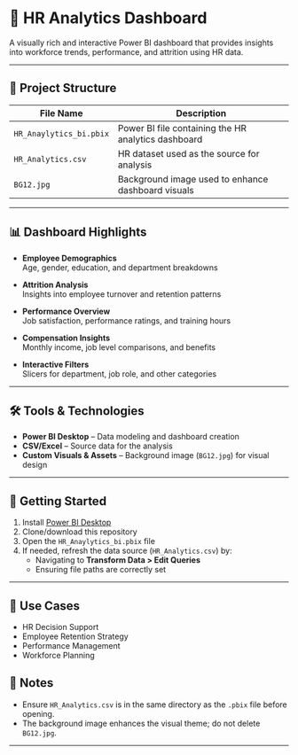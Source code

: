# 💼 HR Analytics Dashboard

A visually rich and interactive Power BI dashboard that provides insights into workforce trends, performance, and attrition using HR data.

---

## 📁 Project Structure

| File Name               | Description                                              |
|------------------------|----------------------------------------------------------|
| `HR_Anaylytics_bi.pbix`| Power BI file containing the HR analytics dashboard      |
| `HR_Analytics.csv`      | HR dataset used as the source for analysis              |
| `BG12.jpg`              | Background image used to enhance dashboard visuals      |

---

## 📊 Dashboard Highlights

- **Employee Demographics**  
  Age, gender, education, and department breakdowns

- **Attrition Analysis**  
  Insights into employee turnover and retention patterns

- **Performance Overview**  
  Job satisfaction, performance ratings, and training hours

- **Compensation Insights**  
  Monthly income, job level comparisons, and benefits

- **Interactive Filters**  
  Slicers for department, job role, and other categories

---

## 🛠️ Tools & Technologies

- **Power BI Desktop** – Data modeling and dashboard creation  
- **CSV/Excel** – Source data for the analysis  
- **Custom Visuals & Assets** – Background image (`BG12.jpg`) for visual design

---

## 🚀 Getting Started

1. Install [Power BI Desktop](https://powerbi.microsoft.com/desktop/)
2. Clone/download this repository
3. Open the `HR_Anaylytics_bi.pbix` file
4. If needed, refresh the data source (`HR_Analytics.csv`) by:
   - Navigating to **Transform Data > Edit Queries**
   - Ensuring file paths are correctly set

---

## 🧠 Use Cases

- HR Decision Support
- Employee Retention Strategy
- Performance Management
- Workforce Planning


## 📌 Notes

- Ensure `HR_Analytics.csv` is in the same directory as the `.pbix` file before opening.
- The background image enhances the visual theme; do not delete `BG12.jpg`.

---



